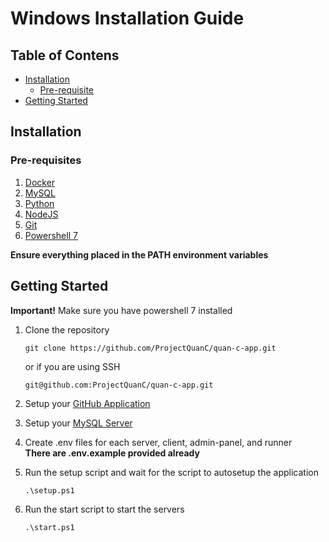 # Windows Installation Guide

## Table of Contens

- [Installation](#installation)
    - [Pre-requisite](#pre-requisite)
- [Getting Started](#getting-started)

## Installation

### Pre-requisites
1. [Docker](https://www.docker.com/products/docker-desktop/)
2. [MySQL](https://dev.mysql.com/downloads/mysql/)
3. [Python](https://www.python.org/downloads/windows/)
4. [NodeJS](https://nodejs.org/en/download/prebuilt-installer)
5. [Git](https://git-scm.com/downloads/win)
6. [Powershell 7](https://learn.microsoft.com/en-us/powershell/scripting/install/installing-powershell-on-windows?view=powershell-7.4#msi)

<b>Ensure everything placed in the PATH environment variables</b>

## Getting Started

<b>Important!</b>
Make sure you have powershell 7 installed

1. Clone the repository
    ```
    git clone https://github.com/ProjectQuanC/quan-c-app.git
    ```
    or if you are using SSH
    ```
    git@github.com:ProjectQuanC/quan-c-app.git
    ```

2. Setup your [GitHub Application](/user-guide/env.md#setup-github-client)

3. Setup your [MySQL Server](/user-guide/env.md#login-to-mysql-server)

4. Create .env files for each server, client, admin-panel, and runner <br>
<b>There are .env.example provided already</b>

5. Run the setup script and wait for the script to autosetup the application
    ```
    .\setup.ps1
    ```

6. Run the start script to start the servers
    ```
    .\start.ps1
    ```